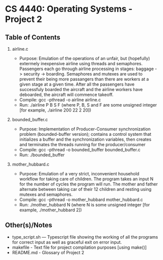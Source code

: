 # CS 4440: Operating Systems - Project 2 
Table of Contents
------------
1) airline.c
   - Purpose: Emulation of the operations of an unfair, but (hopefully) extermely inexpensive airline using 
threads and semaphores. Passengers each go through airline processing in stages: baggage -> security -> boarding. Semaphores and mutexes are used to prevent their being more passangers than there are workers at a given stage at a given time. After all the passengers have successfuly boarded the aircraft and the airline workers have deboarded, the aircraft will commence takeoff.
   - Compile: gcc -pthread -o airline airline.c
   - Run:     ./airline P B S F (where P, B, S and F are some unsigned integer [for example, ./airline 200 22 2 20])

2) bounded_buffer.c
   - Purpose: Implementation of Producer-Consumer synchronization problem (bounded-buffer version); contains a control system that
initializes a buffer and the synchronization variables, then creates and terminates the threads running for the producer/consumer
   - Compile: gcc -pthread -o bounded_buffer bounded_buffer.c
   - Run:     ./bounded_buffer

3) mother_hubbard.c
   - Purpose: Emulation of a very strict, inconvenient household workflow for taking care of children. The program takes an input N for the number of cycles the program will run. The mother and father alternate between taking car of their 12 children and resting using mutexes and semaphores.
   - Compile: gcc -pthread -o mother_hubbard mother_hubbard.c
   - Run:     ./mother_hubbard N (where N is some unsigned integer [for example, ./mother_hubbard 2])


Other(s)/Notes
--------------------
- type_script.sh — Typescript file showing the working of all the programs for correct input as well as graceful exit on error input.
- makefile - Text file for project compilation purposes [using make()]
- README.md - Glossary of Project 2


